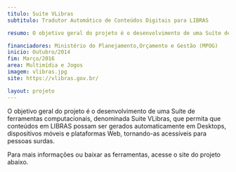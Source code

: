 ```yaml
---
titulo: Suite VLibras
subtitulo: Tradutor Automático de Conteúdos Digitais para LIBRAS

resumo: O objetivo geral do projeto é o desenvolvimento de uma Suíte de ferramentas computacionais, denominada Suite VLibras, que permita que conteúdos em LIBRAS possam ser gerados automaticamente em Desktops, dispositivos móveis e plataformas Web, tornando-as acessíveis para pessoas surdas.

financiadores: Ministério do Planejamento,Orçamento e Gestão (MPOG)
inicio: Outubro/2014
fim: Março/2016
area: Multimídia e Jogos
imagem: vlibras.jpg
site: https://vlibras.gov.br/

layout: projeto
---
```


O objetivo geral do projeto é o desenvolvimento de uma Suíte de ferramentas computacionais, denominada Suite VLibras, que permita que conteúdos em LIBRAS possam ser gerados automaticamente em Desktops, dispositivos móveis e plataformas Web, tornando-as acessíveis para pessoas surdas.

Para mais informações ou baixar as ferramentas, acesse o site do projeto abaixo.